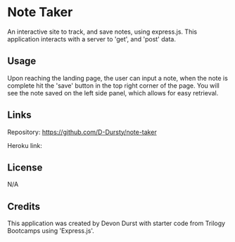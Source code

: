 # Note Taker
An interactive site to track, and save notes, using express.js. This application interacts with a server to 'get', and 'post' data.

## Usage
Upon reaching the landing page, the user can input a note, when the note is complete hit the 'save' button in the top right corner of the page. You will see the note saved on the left side panel, which allows for easy retrieval. 

## Links
Repository: https://github.com/D-Dursty/note-taker

Heroku link:

## License
N/A

## Credits
This application was created by Devon Durst with starter code from Trilogy Bootcamps using 'Express.js'.